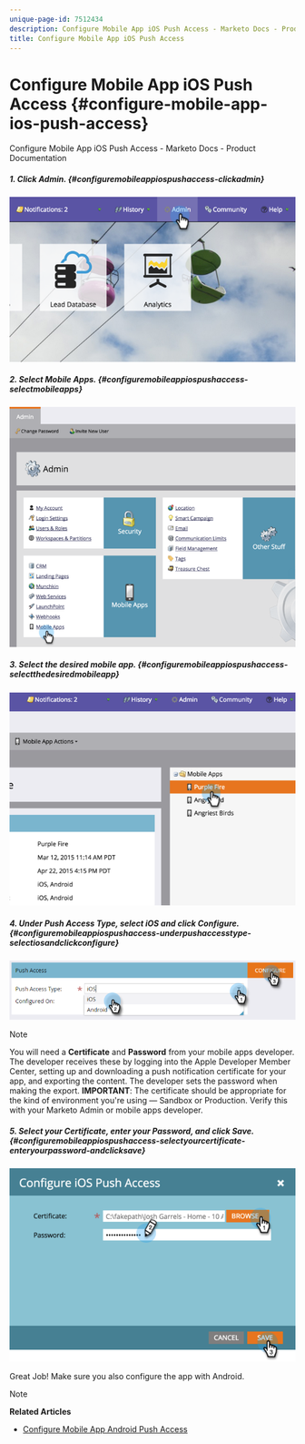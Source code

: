 ```yaml
---
unique-page-id: 7512434
description: Configure Mobile App iOS Push Access - Marketo Docs - Product Documentation
title: Configure Mobile App iOS Push Access
---
```


# Configure Mobile App iOS Push Access {#configure-mobile-app-ios-push-access}

Configure Mobile App iOS Push Access - Marketo Docs - Product Documentation

##### 1. Click Admin. {#configuremobileappiospushaccess-clickadmin}

![](assets/image2015-4-22-16-3a12-3a32.png)  

##### 2. Select Mobile Apps. {#configuremobileappiospushaccess-selectmobileapps}

![](assets/image2015-4-22-16-3a14-3a29.png) 

##### 3. Select the desired mobile app. {#configuremobileappiospushaccess-selectthedesiredmobileapp}

![](assets/image2015-4-22-16-3a33-3a19.png) 

##### 4. Under Push Access Type, select iOS and click Configure. {#configuremobileappiospushaccess-underpushaccesstype-selectiosandclickconfigure}

![](assets/image2016-6-10-11-3a37-3a9.png)

>[!NOTE]
>
>You will need a **Certificate** and **Password** from your mobile apps developer. The developer receives these by logging into the Apple Developer Member Center, setting up and downloading a push notification certificate for your app, and exporting the content. The developer sets the password when making the export. **IMPORTANT**: The certificate should be appropriate for the kind of environment you're using — Sandbox or Production. Verify this with your Marketo Admin or mobile apps developer.

##### 5. Select your Certificate, enter your Password, and click Save. {#configuremobileappiospushaccess-selectyourcertificate-enteryourpassword-andclicksave}

![](assets/image2015-4-22-17-3a19-3a18.png)

Great Job! Make sure you also configure the app with Android. 

>[!NOTE]
>
>**Related Articles**
>
>* [Configure Mobile App Android Push Access](welcome-to-marketo-docs/product-docs/mobile-marketing/admin-(mobile-marketing)/configure-mobile-app-android-push-access.md)
>

